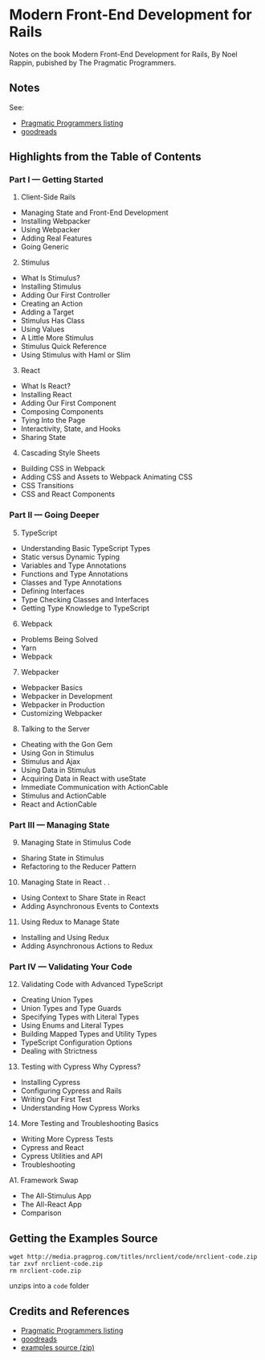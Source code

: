 # Modern Front-End Development for Rails

Notes on the book Modern Front-End Development for Rails, By Noel Rappin, pubished by The Pragmatic Programmers.

## Notes

See:

* [Pragmatic Programmers listing](https://pragprog.com/titles/nrclient/modern-front-end-development-for-rails/)
* [goodreads](https://www.goodreads.com/book/show/48665184-modern-front-end-development-for-rails)


## Highlights from the Table of Contents

### Part I — Getting Started

1. Client-Side Rails

* Managing State and Front-End Development
* Installing Webpacker
* Using Webpacker
* Adding Real Features
* Going Generic

2. Stimulus

* What Is Stimulus?
* Installing Stimulus
* Adding Our First Controller
* Creating an Action
* Adding a Target
* Stimulus Has Class
* Using Values
* A Little More Stimulus
* Stimulus Quick Reference
* Using Stimulus with Haml or Slim

3. React

* What Is React?
* Installing React
* Adding Our First Component
* Composing Components
* Tying Into the Page
* Interactivity, State, and Hooks
* Sharing State

4. Cascading Style Sheets

* Building CSS in Webpack
* Adding CSS and Assets to Webpack Animating CSS
* CSS Transitions
* CSS and React Components

### Part II — Going Deeper

5. TypeScript

* Understanding Basic TypeScript Types
* Static versus Dynamic Typing
* Variables and Type Annotations
* Functions and Type Annotations
* Classes and Type Annotations
* Defining Interfaces
* Type Checking Classes and Interfaces
* Getting Type Knowledge to TypeScript

6. Webpack

* Problems Being Solved
* Yarn
* Webpack

7. Webpacker

* Webpacker Basics
* Webpacker in Development
* Webpacker in Production
* Customizing Webpacker

8. Talking to the Server

* Cheating with the Gon Gem
* Using Gon in Stimulus
* Stimulus and Ajax
* Using Data in Stimulus
* Acquiring Data in React with useState
* Immediate Communication with ActionCable
* Stimulus and ActionCable
* React and ActionCable

### Part III — Managing State

9. Managing State in Stimulus Code

* Sharing State in Stimulus
* Refactoring to the Reducer Pattern

10. Managing State in React . .

* Using Context to Share State in React
* Adding Asynchronous Events to Contexts

11. Using Redux to Manage State

* Installing and Using Redux
* Adding Asynchronous Actions to Redux

### Part IV — Validating Your Code

12. Validating Code with Advanced TypeScript

* Creating Union Types
* Union Types and Type Guards
* Specifying Types with Literal Types
* Using Enums and Literal Types
* Building Mapped Types and Utility Types
* TypeScript Configuration Options
* Dealing with Strictness

13. Testing with Cypress Why Cypress?

* Installing Cypress
* Configuring Cypress and Rails
* Writing Our First Test
* Understanding How Cypress Works


14. More Testing and Troubleshooting Basics

* Writing More Cypress Tests
* Cypress and React
* Cypress Utilities and API
* Troubleshooting

A1. Framework Swap

* The All-Stimulus App
* The All-React App
* Comparison


## Getting the Examples Source


```
wget http://media.pragprog.com/titles/nrclient/code/nrclient-code.zip
tar zxvf nrclient-code.zip
rm nrclient-code.zip
```

unzips into a `code` folder


## Credits and References

* [Pragmatic Programmers listing](https://pragprog.com/titles/nrclient/modern-front-end-development-for-rails/)
* [goodreads](https://www.goodreads.com/book/show/48665184-modern-front-end-development-for-rails)
* [examples source (zip)](http://media.pragprog.com/titles/nrclient/code/nrclient-code.zip)


